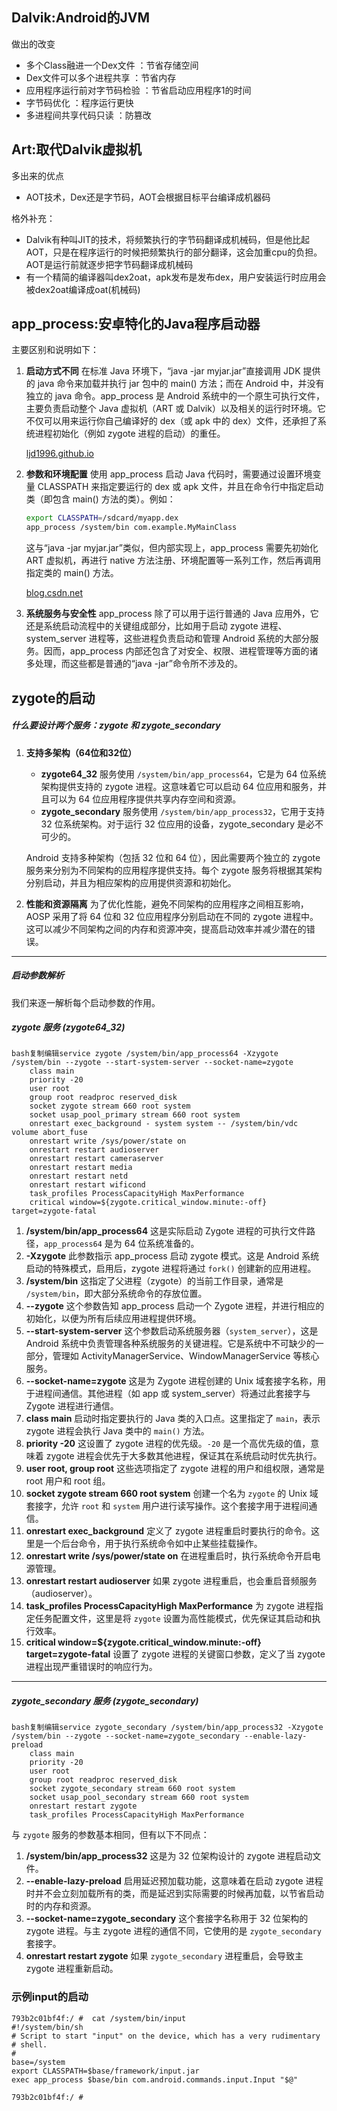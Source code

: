 ## Dalvik:Android的JVM

做出的改变

- 多个Class融进一个Dex文件			：节省存储空间
- Dex文件可以多个进程共享              ：节省内存
- 应用程序运行前对字节码检验          ：节省启动应用程序1的时间
- 字节码优化                                         ：程序运行更快
- 多进程间共享代码只读                      ：防篡改



## Art:取代Dalvik虚拟机

多出来的优点

- AOT技术，Dex还是字节码，AOT会根据目标平台编译成机器码



格外补充：

- Dalvik有种叫JIT的技术，将频繁执行的字节码翻译成机械码，但是他比起AOT，只是在程序运行的时候把频繁执行的部分翻译，这会加重cpu的负担。AOT是运行前就逐步把字节码翻译成机械码
- 有一个精简的编译器叫dex2oat，apk发布是发布dex，用户安装运行时应用会被dex2oat编译成oat(机械码)



## app_process:安卓特化的Java程序启动器

主要区别和说明如下：

1. **启动方式不同**
   在标准 Java 环境下，“java -jar myjar.jar”直接调用 JDK 提供的 java 命令来加载并执行 jar 包中的 main() 方法；而在 Android 中，并没有独立的 java 命令。app_process 是 Android 系统中的一个原生可执行文件，主要负责启动整个 Java 虚拟机（ART 或 Dalvik）以及相关的运行时环境。它不仅可以用来运行你自己编译好的 dex（或 apk 中的 dex）文件，还承担了系统进程初始化（例如 zygote 进程的启动）的重任。

   [ljd1996.github.io](https://ljd1996.github.io/2019/11/11/app-process使用/)

   

2. **参数和环境配置**
   使用 app_process 启动 Java 代码时，需要通过设置环境变量 CLASSPATH 来指定要运行的 dex 或 apk 文件，并且在命令行中指定启动类（即包含 main() 方法的类）。例如：

   ```bash
   export CLASSPATH=/sdcard/myapp.dex
   app_process /system/bin com.example.MyMainClass
   ```

   这与“java -jar myjar.jar”类似，但内部实现上，app_process 需要先初始化 ART 虚拟机，再进行 native 方法注册、环境配置等一系列工作，然后再调用指定类的 main() 方法。

   [blog.csdn.net](https://blog.csdn.net/mcsbary/article/details/108357846)

   

3. **系统服务与安全性**
   app_process 除了可以用于运行普通的 Java 应用外，它还是系统启动流程中的关键组成部分，比如用于启动 zygote 进程、system_server 进程等，这些进程负责启动和管理 Android 系统的大部分服务。因而，app_process 内部还包含了对安全、权限、进程管理等方面的诸多处理，而这些都是普通的“java -jar”命令所不涉及的。



## zygote的启动

##### **什么要设计两个服务：zygote 和 zygote_secondary**

1. **支持多架构（64位和32位）**

   - **zygote64_32** 服务使用 `/system/bin/app_process64`，它是为 64 位系统架构提供支持的 zygote 进程。这意味着它可以启动 64 位应用和服务，并且可以为 64 位应用程序提供共享内存空间和资源。
   - **zygote_secondary** 服务使用 `/system/bin/app_process32`，它用于支持 32 位系统架构。对于运行 32 位应用的设备，zygote_secondary 是必不可少的。

   Android 支持多种架构（包括 32 位和 64 位），因此需要两个独立的 zygote 服务来分别为不同架构的应用程序提供支持。每个 zygote 服务将根据其架构分别启动，并且为相应架构的应用提供资源和初始化。

2. **性能和资源隔离**
   为了优化性能，避免不同架构的应用程序之间相互影响，AOSP 采用了将 64 位和 32 位应用程序分别启动在不同的 zygote 进程中。这可以减少不同架构之间的内存和资源冲突，提高启动效率并减少潜在的错误。

------

##### **启动参数解析**

我们来逐一解析每个启动参数的作用。

##### **zygote 服务 (zygote64_32)**

```
bash复制编辑service zygote /system/bin/app_process64 -Xzygote /system/bin --zygote --start-system-server --socket-name=zygote
    class main
    priority -20
    user root
    group root readproc reserved_disk
    socket zygote stream 660 root system
    socket usap_pool_primary stream 660 root system
    onrestart exec_background - system system -- /system/bin/vdc volume abort_fuse
    onrestart write /sys/power/state on
    onrestart restart audioserver
    onrestart restart cameraserver
    onrestart restart media
    onrestart restart netd
    onrestart restart wificond
    task_profiles ProcessCapacityHigh MaxPerformance
    critical window=${zygote.critical_window.minute:-off} target=zygote-fatal
```

1. **/system/bin/app_process64**
   这是实际启动 Zygote 进程的可执行文件路径，`app_process64` 是为 64 位系统准备的。
2. **-Xzygote**
   此参数指示 app_process 启动 zygote 模式。这是 Android 系统启动的特殊模式，启用后，zygote 进程将通过 `fork()` 创建新的应用进程。
3. **/system/bin**
   这指定了父进程（zygote）的当前工作目录，通常是 `/system/bin`，即大部分系统命令的存放位置。
4. **--zygote**
   这个参数告知 app_process 启动一个 Zygote 进程，并进行相应的初始化，以便为所有后续应用进程提供环境。
5. **--start-system-server**
   这个参数启动系统服务器（`system_server`），这是 Android 系统中负责管理各种系统服务的关键进程。它是系统中不可缺少的一部分，管理如 ActivityManagerService、WindowManagerService 等核心服务。
6. **--socket-name=zygote**
   这是为 Zygote 进程创建的 Unix 域套接字名称，用于进程间通信。其他进程（如 app 或 system_server）将通过此套接字与 Zygote 进程进行通信。
7. **class main**
   启动时指定要执行的 Java 类的入口点。这里指定了 `main`，表示 zygote 进程会执行 Java 类中的 `main()` 方法。
8. **priority -20**
   这设置了 zygote 进程的优先级。`-20` 是一个高优先级的值，意味着 zygote 进程会优先于大多数其他进程，保证其在系统启动时优先执行。
9. **user root, group root**
   这些选项指定了 zygote 进程的用户和组权限，通常是 root 用户和 root 组。
10. **socket zygote stream 660 root system**
    创建一个名为 `zygote` 的 Unix 域套接字，允许 `root` 和 `system` 用户进行读写操作。这个套接字用于进程间通信。
11. **onrestart exec_background**
    定义了 zygote 进程重启时要执行的命令。这里是一个后台命令，用于执行系统命令如中止某些挂载操作。
12. **onrestart write /sys/power/state on**
    在进程重启时，执行系统命令开启电源管理。
13. **onrestart restart audioserver**
    如果 zygote 进程重启，也会重启音频服务（audioserver）。
14. **task_profiles ProcessCapacityHigh MaxPerformance**
    为 zygote 进程指定任务配置文件，这里是将 `zygote` 设置为高性能模式，优先保证其启动和执行效率。
15. **critical window=${zygote.critical_window.minute:-off} target=zygote-fatal**
    设置了 zygote 进程的关键窗口参数，定义了当 zygote 进程出现严重错误时的响应行为。

------

##### **zygote_secondary 服务 (zygote_secondary)**

```
bash复制编辑service zygote_secondary /system/bin/app_process32 -Xzygote /system/bin --zygote --socket-name=zygote_secondary --enable-lazy-preload
    class main
    priority -20
    user root
    group root readproc reserved_disk
    socket zygote_secondary stream 660 root system
    socket usap_pool_secondary stream 660 root system
    onrestart restart zygote
    task_profiles ProcessCapacityHigh MaxPerformance
```

与 `zygote` 服务的参数基本相同，但有以下不同点：

1. **/system/bin/app_process32**
   这是为 32 位架构设计的 zygote 进程启动文件。
2. **--enable-lazy-preload**
   启用延迟预加载功能，这意味着在启动 zygote 进程时并不会立刻加载所有的类，而是延迟到实际需要的时候再加载，以节省启动时的内存和资源。
3. **--socket-name=zygote_secondary**
   这个套接字名称用于 32 位架构的 zygote 进程。与主 zygote 进程的通信不同，它使用的是 `zygote_secondary` 套接字。
4. **onrestart restart zygote**
   如果 `zygote_secondary` 进程重启，会导致主 zygote 进程重新启动。







### 示例input的启动

```shell
793b2c01bf4f:/ #  cat /system/bin/input
#!/system/bin/sh
# Script to start "input" on the device, which has a very rudimentary
# shell.
#
base=/system
export CLASSPATH=$base/framework/input.jar
exec app_process $base/bin com.android.commands.input.Input "$@"

793b2c01bf4f:/ # 
```

